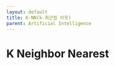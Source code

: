 ```yaml
---
layout: default
title: K-NN(k-최근접 이웃)
parent: Artificial Intelligence
---
```


# K Neighbor Nearest
